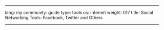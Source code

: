 

---

lang: my
community: guide
type: tools
os: internet
weight: 017
title: Social Networking Tools: Facebook, Twitter and Others

---

<stub>

